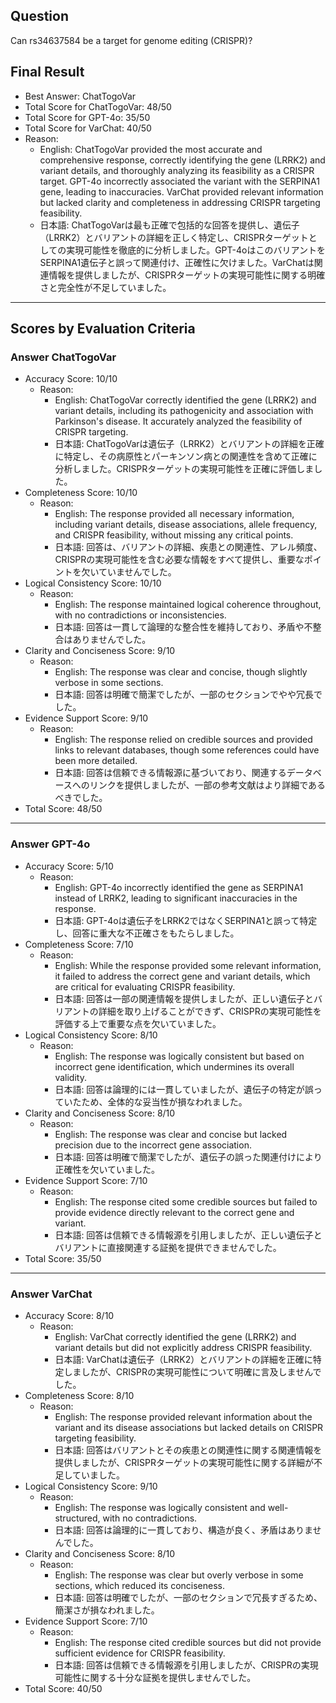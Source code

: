 ## Question

Can rs34637584 be a target for genome editing (CRISPR)?

## Final Result

- Best Answer: ChatTogoVar
- Total Score for ChatTogoVar: 48/50
- Total Score for GPT-4o: 35/50
- Total Score for VarChat: 40/50
- Reason:
  - English: ChatTogoVar provided the most accurate and comprehensive response, correctly identifying the gene (LRRK2) and variant details, and thoroughly analyzing its feasibility as a CRISPR target. GPT-4o incorrectly associated the variant with the SERPINA1 gene, leading to inaccuracies. VarChat provided relevant information but lacked clarity and completeness in addressing CRISPR targeting feasibility.
  - 日本語: ChatTogoVarは最も正確で包括的な回答を提供し、遺伝子（LRRK2）とバリアントの詳細を正しく特定し、CRISPRターゲットとしての実現可能性を徹底的に分析しました。GPT-4oはこのバリアントをSERPINA1遺伝子と誤って関連付け、正確性に欠けました。VarChatは関連情報を提供しましたが、CRISPRターゲットの実現可能性に関する明確さと完全性が不足していました。

---

## Scores by Evaluation Criteria

### Answer ChatTogoVar
- Accuracy Score: 10/10
  - Reason: 
    - English: ChatTogoVar correctly identified the gene (LRRK2) and variant details, including its pathogenicity and association with Parkinson's disease. It accurately analyzed the feasibility of CRISPR targeting.
    - 日本語: ChatTogoVarは遺伝子（LRRK2）とバリアントの詳細を正確に特定し、その病原性とパーキンソン病との関連性を含めて正確に分析しました。CRISPRターゲットの実現可能性を正確に評価しました。
- Completeness Score: 10/10
  - Reason: 
    - English: The response provided all necessary information, including variant details, disease associations, allele frequency, and CRISPR feasibility, without missing any critical points.
    - 日本語: 回答は、バリアントの詳細、疾患との関連性、アレル頻度、CRISPRの実現可能性を含む必要な情報をすべて提供し、重要なポイントを欠いていませんでした。
- Logical Consistency Score: 10/10
  - Reason: 
    - English: The response maintained logical coherence throughout, with no contradictions or inconsistencies.
    - 日本語: 回答は一貫して論理的な整合性を維持しており、矛盾や不整合はありませんでした。
- Clarity and Conciseness Score: 9/10
  - Reason: 
    - English: The response was clear and concise, though slightly verbose in some sections.
    - 日本語: 回答は明確で簡潔でしたが、一部のセクションでやや冗長でした。
- Evidence Support Score: 9/10
  - Reason: 
    - English: The response relied on credible sources and provided links to relevant databases, though some references could have been more detailed.
    - 日本語: 回答は信頼できる情報源に基づいており、関連するデータベースへのリンクを提供しましたが、一部の参考文献はより詳細であるべきでした。
- Total Score: 48/50

---

### Answer GPT-4o
- Accuracy Score: 5/10
  - Reason: 
    - English: GPT-4o incorrectly identified the gene as SERPINA1 instead of LRRK2, leading to significant inaccuracies in the response.
    - 日本語: GPT-4oは遺伝子をLRRK2ではなくSERPINA1と誤って特定し、回答に重大な不正確さをもたらしました。
- Completeness Score: 7/10
  - Reason: 
    - English: While the response provided some relevant information, it failed to address the correct gene and variant details, which are critical for evaluating CRISPR feasibility.
    - 日本語: 回答は一部の関連情報を提供しましたが、正しい遺伝子とバリアントの詳細を取り上げることができず、CRISPRの実現可能性を評価する上で重要な点を欠いていました。
- Logical Consistency Score: 8/10
  - Reason: 
    - English: The response was logically consistent but based on incorrect gene identification, which undermines its overall validity.
    - 日本語: 回答は論理的には一貫していましたが、遺伝子の特定が誤っていたため、全体的な妥当性が損なわれました。
- Clarity and Conciseness Score: 8/10
  - Reason: 
    - English: The response was clear and concise but lacked precision due to the incorrect gene association.
    - 日本語: 回答は明確で簡潔でしたが、遺伝子の誤った関連付けにより正確性を欠いていました。
- Evidence Support Score: 7/10
  - Reason: 
    - English: The response cited some credible sources but failed to provide evidence directly relevant to the correct gene and variant.
    - 日本語: 回答は信頼できる情報源を引用しましたが、正しい遺伝子とバリアントに直接関連する証拠を提供できませんでした。
- Total Score: 35/50

---

### Answer VarChat
- Accuracy Score: 8/10
  - Reason: 
    - English: VarChat correctly identified the gene (LRRK2) and variant details but did not explicitly address CRISPR feasibility.
    - 日本語: VarChatは遺伝子（LRRK2）とバリアントの詳細を正確に特定しましたが、CRISPRの実現可能性について明確に言及しませんでした。
- Completeness Score: 8/10
  - Reason: 
    - English: The response provided relevant information about the variant and its disease associations but lacked details on CRISPR targeting feasibility.
    - 日本語: 回答はバリアントとその疾患との関連性に関する関連情報を提供しましたが、CRISPRターゲットの実現可能性に関する詳細が不足していました。
- Logical Consistency Score: 9/10
  - Reason: 
    - English: The response was logically consistent and well-structured, with no contradictions.
    - 日本語: 回答は論理的に一貫しており、構造が良く、矛盾はありませんでした。
- Clarity and Conciseness Score: 8/10
  - Reason: 
    - English: The response was clear but overly verbose in some sections, which reduced its conciseness.
    - 日本語: 回答は明確でしたが、一部のセクションで冗長すぎるため、簡潔さが損なわれました。
- Evidence Support Score: 7/10
  - Reason: 
    - English: The response cited credible sources but did not provide sufficient evidence for CRISPR feasibility.
    - 日本語: 回答は信頼できる情報源を引用しましたが、CRISPRの実現可能性に関する十分な証拠を提供しませんでした。
- Total Score: 40/50